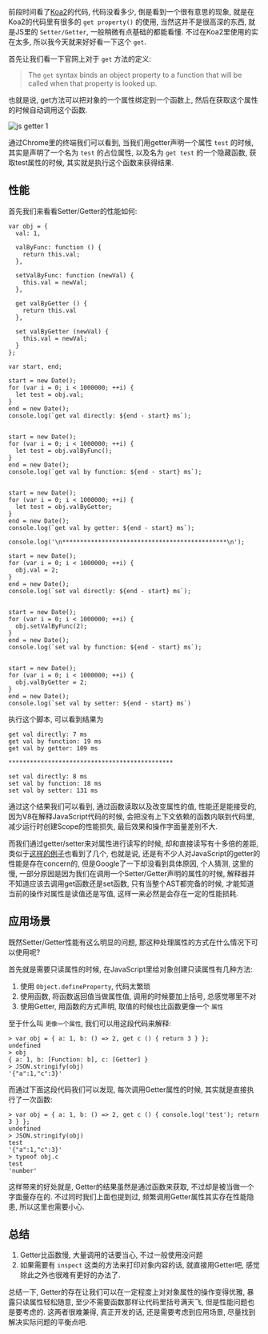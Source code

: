 前段时间看了[Koa2](https://github.com/koajs/koa)的代码, 代码没看多少, 倒是看到一个很有意思的现象, 就是在Koa2的代码里有很多的 `get property()` 的使用, 当然这并不是很高深的东西, 就是JS里的 `Setter/Getter`, 一般稍微有点基础的都能看懂. 不过在Koa2里使用的实在太多, 所以我今天就来好好看一下这个 `get`.

首先让我们看一下官网上对于 `get` 方法的定义:

> The `get` syntax binds an object property to a function that will be called when that property is looked up.

也就是说, get方法可以把对象的一个属性绑定到一个函数上, 然后在获取这个属性的时候自动调用这个函数.

![js getter 1](https://img.xhu.me/blog/js%20getter%201.png)

通过Chrome里的终端我们可以看到, 当我们用getter声明一个属性 `test` 的时候, 其实是声明了一个名为 `test` 的占位属性, 以及名为 `get test` 的一个隐藏函数, 获取test属性的时候, 其实就是执行这个函数来获得结果.

## 性能

首先我们来看看Setter/Getter的性能如何:

    var obj = {
      val: 1,

      valByFunc: function () {
        return this.val;
      },

      setValByFunc: function (newVal) {
        this.val = newVal;
      },

      get valByGetter () {
        return this.val
      },

      set valByGetter (newVal) {
        this.val = newVal;
      }
    };

    var start, end;

    start = new Date();
    for (var i = 0; i < 1000000; ++i) {
      let test = obj.val;
    }
    end = new Date();
    console.log(`get val directly: ${end - start} ms`);


    start = new Date();
    for (var i = 0; i < 1000000; ++i) {
      let test = obj.valByFunc();
    }
    end = new Date();
    console.log(`get val by function: ${end - start} ms`);


    start = new Date();
    for (var i = 0; i < 1000000; ++i) {
      let test = obj.valByGetter;
    }
    end = new Date();
    console.log(`get val by getter: ${end - start} ms`);

    console.log('\n**********************************************\n');

    start = new Date();
    for (var i = 0; i < 1000000; ++i) {
      obj.val = 2;
    }
    end = new Date();
    console.log(`set val directly: ${end - start} ms`);


    start = new Date();
    for (var i = 0; i < 1000000; ++i) {
      obj.setValByFunc(2);
    }
    end = new Date();
    console.log(`set val by function: ${end - start} ms`);


    start = new Date();
    for (var i = 0; i < 1000000; ++i) {
      obj.valByGetter = 2;
    }
    end = new Date();
    console.log(`set val by setter: ${end - start} ms`)

执行这个脚本, 可以看到结果为

    get val directly: 7 ms
    get val by function: 19 ms
    get val by getter: 109 ms

    **********************************************

    set val directly: 8 ms
    set val by function: 18 ms
    set val by setter: 131 ms

通过这个结果我们可以看到, 通过函数读取以及改变属性的值, 性能还是能接受的, 因为V8在解释JavaScript代码的时候, 会把没有上下文依赖的函数内联到代码里, 减少运行时创建Scope的性能损失, 最后效果和操作字面量差别不大.

而我们通过getter/setter来对属性进行读写的时候, 却和直接读写有十多倍的差距,
类似于[这样的例子](https://github.com/facebook/immutable-js/issues/21)也看到了几个, 也就是说, 还是有不少人对JavaScript的getter的性能是存在concern的, 但是Google了一下却没看到具体原因, 个人猜测, 这里的慢, 一部分原因是因为我们在调用一个Setter/Getter声明的属性的时候, 解释器并不知道应该去调用get函数还是set函数, 只有当整个AST都完备的时候, 才能知道当前的操作对属性是读值还是写值, 这样一来必然是会存在一定的性能损耗.

## 应用场景

既然Setter/Getter性能有这么明显的问题, 那这种处理属性的方式在什么情况下可以使用呢?

首先就是需要只读属性的时候, 在JavaScript里给对象创建只读属性有几种方法:

1. 使用 `Object.defineProperty`, 代码太繁琐
2. 使用函数, 将函数返回值当做属性值, 调用的时候要加上括号, 总感觉哪里不对
3. 使用Getter, 用函数的方式声明, 取值的时候也比函数更像一个 `属性`

至于什么叫 `更像一个属性`, 我们可以用这段代码来解释:

    > var obj = { a: 1, b: () => 2, get c () { return 3 } };
    undefined
    > obj
    { a: 1, b: [Function: b], c: [Getter] }
    > JSON.stringify(obj)
    '{"a":1,"c":3}'

而通过下面这段代码我们可以发现, 每次调用Getter属性的时候, 其实就是直接执行了一次函数:

    > var obj = { a: 1, b: () => 2, get c () { console.log('test'); return 3 } };
    undefined
    > JSON.stringify(obj)
    test
    '{"a":1,"c":3}'
    > typeof obj.c
    test
    'number'

这样带来的好处就是, Getter的结果虽然是通过函数来获取, 不过却是被当做一个字面量存在的. 不过同时我们上面也提到过, 频繁调用Getter属性其实存在性能隐患, 所以这里也需要小心.

## 总结

1. Getter比函数慢, 大量调用的话要当心, 不过一般使用没问题
2. 如果需要有 `inspect` 这类的方法来打印对象内容的话, 就直接用Getter吧, 感觉除此之外也很难有更好的办法了.

总结一下, Getter的存在让我们可以在一定程度上对对象属性的操作变得优雅, 暴露只读属性轻松随意, 至少不需要函数那样让代码里括号满天飞, 但是性能问题也是要考虑的. 这两者很难兼得, 真正开发的话, 还是需要考虑到应用场景, 尽量找到解决实际问题的平衡点吧.

